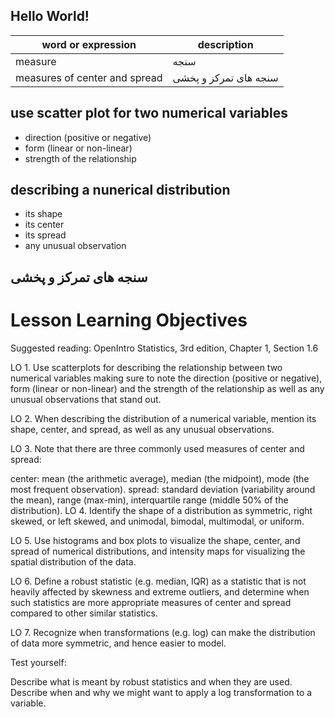 ## Hello World!

word or expression          | description
------------                | -------------
measure       | سنجه
measures of center and spread | سنجه های تمرکز و پخشی

## use scatter plot for two numerical variables
- direction (positive or negative)
- form (linear or non-linear)
- strength of the relationship

## describing a nunerical distribution
- its shape
- its center
- its spread
- any unusual observation

## سنجه های تمرکز و پخشی



# Lesson Learning Objectives
Suggested reading: OpenIntro Statistics, 3rd edition, Chapter 1, Section 1.6

LO 1. Use scatterplots for describing the relationship between two numerical variables making sure to note the direction (positive or negative), form (linear or non-linear) and the strength of the relationship as well as any unusual observations that stand out.

LO 2. When describing the distribution of a numerical variable, mention its shape, center, and spread, as well as any unusual observations.

LO 3. Note that there are three commonly used measures of center and spread:

center: mean (the arithmetic average), median (the midpoint), mode (the most frequent observation).
spread: standard deviation (variability around the mean), range (max-min), interquartile range (middle 50% of the distribution).
LO 4. Identify the shape of a distribution as symmetric, right skewed, or left skewed, and unimodal, bimodal, multimodal, or uniform.

LO 5. Use histograms and box plots to visualize the shape, center, and spread of numerical distributions, and intensity maps for visualizing the spatial distribution of the data.

LO 6. Define a robust statistic (e.g. median, IQR) as a statistic that is not heavily affected by skewness and extreme outliers, and determine when such statistics are more appropriate measures of center and spread compared to other similar statistics.

LO 7. Recognize when transformations (e.g. log) can make the distribution of data more symmetric, and hence easier to model.

Test yourself:

Describe what is meant by robust statistics and when they are used.
Describe when and why we might want to apply a log transformation to a variable.
